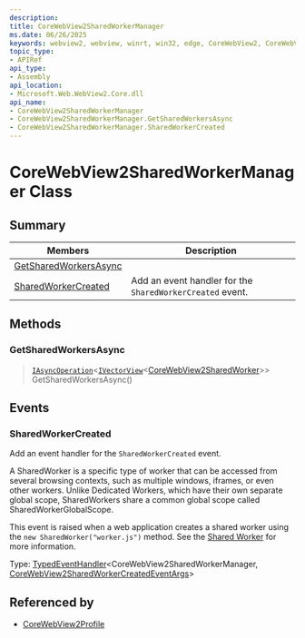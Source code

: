 ```yaml
---
description: 
title: CoreWebView2SharedWorkerManager
ms.date: 06/26/2025
keywords: webview2, webview, winrt, win32, edge, CoreWebView2, CoreWebView2Controller, browser control, edge html, CoreWebView2SharedWorkerManager
topic_type:
- APIRef
api_type:
- Assembly
api_location:
- Microsoft.Web.WebView2.Core.dll
api_name:
- CoreWebView2SharedWorkerManager
- CoreWebView2SharedWorkerManager.GetSharedWorkersAsync
- CoreWebView2SharedWorkerManager.SharedWorkerCreated
---
```


# CoreWebView2SharedWorkerManager Class



## Summary

Members|Description
--|--
[GetSharedWorkersAsync](#getsharedworkersasync) | 
[SharedWorkerCreated](#sharedworkercreated) | Add an event handler for the `SharedWorkerCreated` event.



## Methods

### GetSharedWorkersAsync

> [`IAsyncOperation`](/uwp/api/Windows.Foundation.IAsyncOperation-1)&lt;[`IVectorView`](/uwp/api/Windows.Foundation.Collections.IVectorView-1)&lt;[CoreWebView2SharedWorker](corewebview2sharedworker.md)&gt;&gt; GetSharedWorkersAsync()




## Events

### SharedWorkerCreated

Add an event handler for the `SharedWorkerCreated` event.

A SharedWorker is a specific type of worker that can be accessed from several browsing contexts, such as multiple windows, iframes, or even other workers. Unlike Dedicated Workers, which have their own separate global scope, SharedWorkers share a common global scope called SharedWorkerGlobalScope.

This event is raised when a web application creates a shared worker using the `new SharedWorker("worker.js")` method. See the
[Shared Worker](https://developer.mozilla.org/docs/Web/API/SharedWorker) for more information.


Type: [TypedEventHandler](/uwp/api/Windows.Foundation.TypedEventHandler-2)&lt;CoreWebView2SharedWorkerManager, [CoreWebView2SharedWorkerCreatedEventArgs](corewebview2sharedworkercreatedeventargs.md)&gt;



## Referenced by

- [CoreWebView2Profile](corewebview2profile.md)
